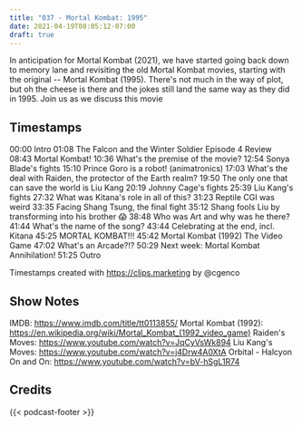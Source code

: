 ```yaml
---
title: "037 - Mortal Kombat: 1995"
date: 2021-04-19T08:05:12-07:00
draft: true
---
```

In anticipation for Mortal Kombat (2021), we have started going back down to memory lane and revisiting the old Mortal Kombat movies, starting with the original -- Mortal Kombat (1995). There's not much in the way of plot, but oh the cheese is there and the jokes still land the same way as they did in 1995. Join us as we discuss this movie 

## Timestamps
00:00 Intro
01:08 The Falcon and the Winter Soldier Episode 4 Review
08:43 Mortal Kombat!
10:36 What's the premise of the movie?
12:54 Sonya Blade's fights
15:10 Prince Goro is a robot! (animatronics)
17:03 What's the deal with Raiden, the protector of the Earth realm?
19:50 The only one that can save the world is Liu Kang
20:19 Johnny Cage's fights
25:39 Liu Kang's fights
27:32 What was Kitana's role in all of this?
31:23 Reptile CGI was weird
33:35 Facing Shang Tsung, the final fight
35:12 Shang fools Liu by transforming into his brother 😱
38:48 Who was Art and why was he there?
41:44 What's the name of the song?
43:44 Celebrating at the end, incl. Kitana
45:25 MORTAL KOMBAT!!!
45:42 Mortal Kombat (1992) The Video Game
47:02 What's an Arcade?!?
50:29 Next week: Mortal Kombat Annihilation!
51:25 Outro

Timestamps created with https://clips.marketing by @cgenco

## Show Notes
IMDB: https://www.imdb.com/title/tt0113855/
Mortal Kombat (1992): https://en.wikipedia.org/wiki/Mortal_Kombat_(1992_video_game)
Raiden's Moves: https://www.youtube.com/watch?v=JqCyVsWk894
Liu Kang's Moves: https://www.youtube.com/watch?v=j4Drw4A0XtA
Orbital - Halcyon On and On: https://www.youtube.com/watch?v=bV-hSgL1R74

## Credits
{{< podcast-footer >}}

